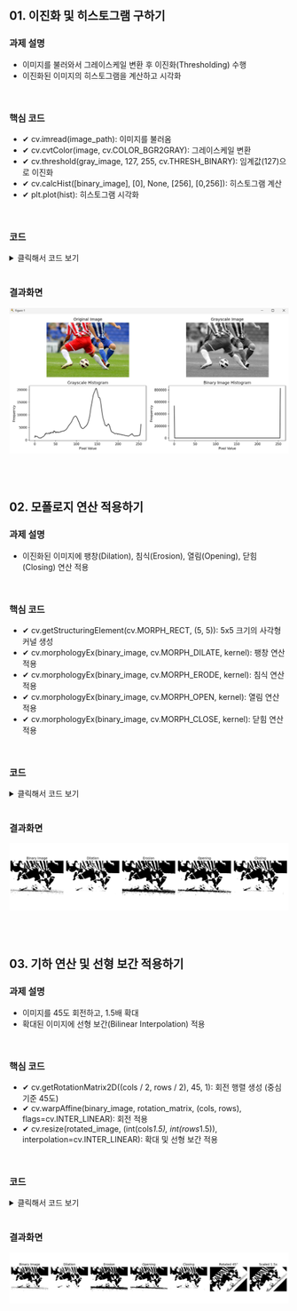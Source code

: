 ## 01. 이진화 및 히스토그램 구하기
### 과제 설명
- 이미지를 불러와서 그레이스케일 변환 후 이진화(Thresholding) 수행
- 이진화된 이미지의 히스토그램을 계산하고 시각화

<br>

### 핵심 코드
- ✔ cv.imread(image_path): 이미지를 불러옴
- ✔ cv.cvtColor(image, cv.COLOR_BGR2GRAY): 그레이스케일 변환
- ✔ cv.threshold(gray_image, 127, 255, cv.THRESH_BINARY): 임계값(127)으로 이진화
- ✔ cv.calcHist([binary_image], [0], None, [256], [0,256]): 히스토그램 계산
- ✔ plt.plot(hist): 히스토그램 시각화
<br>

### 코드
<details>
  <summary> 클릭해서 코드 보기 </summary>

  ```python
import cv2 as cv
import numpy as np
import matplotlib.pyplot as plt

def process_image(image_path):
    # 이미지 불러오기
    image = cv.imread(image_path)
    if image is None:
        print("이미지를 불러올 수 없습니다.")
        return
    
    # 그레이스케일 변환
    gray_image = cv.cvtColor(image, cv.COLOR_BGR2GRAY)
    
    # 이진화
    threshold_value = 127
    _, binary_image = cv.threshold(gray_image, threshold_value, 255, cv.THRESH_BINARY)
    
    # 히스토그램 계산
    hist = cv.calcHist([binary_image], [0], None, [256], [0, 256])
    
    # 결과 출력
    plt.figure(figsize=(10, 5))
    
    # 원본 이미지 출력
    plt.subplot(1, 3, 1)
    plt.imshow(cv.cvtColor(image, cv.COLOR_BGR2RGB))
    plt.title("Original Image")
    plt.axis("off")
    
    # 이진화된 이미지 출력
    plt.subplot(1, 3, 2)
    plt.imshow(binary_image, cmap='gray')
    plt.title("Binary Image")
    plt.axis("off")
    
    # 히스토그램 출력
    plt.subplot(1, 3, 3)
    plt.plot(hist, color='black')
    plt.title("Histogram")
    plt.xlabel("Pixel Value")
    plt.ylabel("Frequency")
    
    plt.tight_layout()
    plt.show()

# 예제 이미지 경로
image_path = "C:/Users/82107/Desktop/cv/soccer.jpg"
process_image(image_path)

 ```
</details>

<br>

### 결과화면
![결과이미지](./data/4.png)

<br>
<br>

## 02. 모폴로지 연산 적용하기
### 과제 설명
- 이진화된 이미지에 팽창(Dilation), 침식(Erosion), 열림(Opening), 닫힘(Closing) 연산 적용

<br>

### 핵심 코드 
- ✔ cv.getStructuringElement(cv.MORPH_RECT, (5, 5)): 5x5 크기의 사각형 커널 생성
- ✔ cv.morphologyEx(binary_image, cv.MORPH_DILATE, kernel): 팽창 연산 적용
- ✔ cv.morphologyEx(binary_image, cv.MORPH_ERODE, kernel): 침식 연산 적용
- ✔ cv.morphologyEx(binary_image, cv.MORPH_OPEN, kernel): 열림 연산 적용
- ✔ cv.morphologyEx(binary_image, cv.MORPH_CLOSE, kernel): 닫힘 연산 적용

<br>

### 코드
<details>
  <summary> 클릭해서 코드 보기 </summary>

  ```python
import cv2 as cv
import numpy as np
import matplotlib.pyplot as plt

def process_image(image_path):
    # 이미지 불러오기
    image = cv.imread(image_path)
    if image is None:
        print("이미지를 불러올 수 없습니다.")
        return
    
    # 그레이스케일 변환
    gray_image = cv.cvtColor(image, cv.COLOR_BGR2GRAY)
    
    # 이진화
    threshold_value = 127
    _, binary_image = cv.threshold(gray_image, threshold_value, 255, cv.THRESH_BINARY)
    
    # 모폴로지 연산을 위한 커널 생성
    kernel = cv.getStructuringElement(cv.MORPH_RECT, (5, 5))
    
    # 모폴로지 연산 적용
    dilation = cv.morphologyEx(binary_image, cv.MORPH_DILATE, kernel)
    erosion = cv.morphologyEx(binary_image, cv.MORPH_ERODE, kernel)
    opening = cv.morphologyEx(binary_image, cv.MORPH_OPEN, kernel)
    closing = cv.morphologyEx(binary_image, cv.MORPH_CLOSE, kernel)
    
    # 결과 출력
    plt.figure(figsize=(15, 5))
    
    # 원본 이미지 출력
    plt.subplot(1, 5, 1)
    plt.imshow(binary_image, cmap='gray')
    plt.title("Binary Image")
    plt.axis("off")
    
    # 팽창
    plt.subplot(1, 5, 2)
    plt.imshow(dilation, cmap='gray')
    plt.title("Dilation")
    plt.axis("off")
    
    # 침식
    plt.subplot(1, 5, 3)
    plt.imshow(erosion, cmap='gray')
    plt.title("Erosion")
    plt.axis("off")
    
    # 열림
    plt.subplot(1, 5, 4)
    plt.imshow(opening, cmap='gray')
    plt.title("Opening")
    plt.axis("off")
    
    # 닫힘
    plt.subplot(1, 5, 5)
    plt.imshow(closing, cmap='gray')
    plt.title("Closing")
    plt.axis("off")
    
    plt.tight_layout()
    plt.show()

# 예제 이미지 경로
image_path = "C:/Users/82107/Desktop/cv/soccer.jpg"  # 여기에 사용할 이미지 경로를 입력하세요
process_image(image_path)
 ```
</details>

<br>

### 결과화면
![결과이미지](./data/5.png)

<br>
<br>

## 03. 기하 연산 및 선형 보간 적용하기
### 과제 설명
- 이미지를 45도 회전하고, 1.5배 확대
- 확대된 이미지에 선형 보간(Bilinear Interpolation) 적용

<br>

### 핵심 코드 
- ✔ cv.getRotationMatrix2D((cols / 2, rows / 2), 45, 1): 회전 행렬 생성 (중심 기준 45도)
- ✔ cv.warpAffine(binary_image, rotation_matrix, (cols, rows), flags=cv.INTER_LINEAR): 회전 적용
- ✔ cv.resize(rotated_image, (int(cols*1.5), int(rows*1.5)), interpolation=cv.INTER_LINEAR): 확대 및 선형 보간 적용

<br>


### 코드
<details>
  <summary> 클릭해서 코드 보기 </summary>

  ```python
import cv2 as cv
import numpy as np
import matplotlib.pyplot as plt

def process_image(image_path):
    # 이미지 불러오기
    image = cv.imread(image_path)
    if image is None:
        print("이미지를 불러올 수 없습니다.")
        return
    
    # 그레이스케일 변환
    gray_image = cv.cvtColor(image, cv.COLOR_BGR2GRAY)
    
    # 이진화
    threshold_value = 127
    _, binary_image = cv.threshold(gray_image, threshold_value, 255, cv.THRESH_BINARY)
    
    # 모폴로지 연산을 위한 커널 생성
    kernel = cv.getStructuringElement(cv.MORPH_RECT, (5, 5))
    
    # 모폴로지 연산 적용
    dilation = cv.morphologyEx(binary_image, cv.MORPH_DILATE, kernel)
    erosion = cv.morphologyEx(binary_image, cv.MORPH_ERODE, kernel)
    opening = cv.morphologyEx(binary_image, cv.MORPH_OPEN, kernel)
    closing = cv.morphologyEx(binary_image, cv.MORPH_CLOSE, kernel)
    
    # 기하 연산: 회전 (45도)
    rows, cols = binary_image.shape[:2]
    rotation_matrix = cv.getRotationMatrix2D((cols / 2, rows / 2), 45, 1)
    rotated_image = cv.warpAffine(binary_image, rotation_matrix, (cols, rows), flags=cv.INTER_LINEAR)
    
    # 확대 (1.5배) 및 선형 보간 적용
    scale_factor = 1.5
    new_size = (int(cols * scale_factor), int(rows * scale_factor))
    resized_image = cv.resize(rotated_image, new_size, interpolation=cv.INTER_LINEAR)
    
    # 결과 출력
    plt.figure(figsize=(15, 5))
    
    # 원본 이미지 출력
    plt.subplot(1, 7, 1)
    plt.imshow(binary_image, cmap='gray')
    plt.title("Binary Image")
    plt.axis("off")
    
    # 팽창
    plt.subplot(1, 7, 2)
    plt.imshow(dilation, cmap='gray')
    plt.title("Dilation")
    plt.axis("off")
    
    # 침식
    plt.subplot(1, 7, 3)
    plt.imshow(erosion, cmap='gray')
    plt.title("Erosion")
    plt.axis("off")
    
    # 열림
    plt.subplot(1, 7, 4)
    plt.imshow(opening, cmap='gray')
    plt.title("Opening")
    plt.axis("off")
    
    # 닫힘
    plt.subplot(1, 7, 5)
    plt.imshow(closing, cmap='gray')
    plt.title("Closing")
    plt.axis("off")
    
    # 회전 이미지
    plt.subplot(1, 7, 6)
    plt.imshow(rotated_image, cmap='gray')
    plt.title("Rotated 45°")
    plt.axis("off")
    
    # 확대 및 선형 보간 이미지
    plt.subplot(1, 7, 7)
    plt.imshow(resized_image, cmap='gray')
    plt.title("Scaled 1.5x")
    plt.axis("off")
    
    plt.tight_layout()
    plt.show()

# 예제 이미지 경로
image_path = "C:/Users/82107/Desktop/cv/soccer.jpg"  # 여기에 사용할 이미지 경로를 입력하세요
process_image(image_path)

 ```
</details>

<br>

### 결과화면
![결과이미지](./data/6.png)





